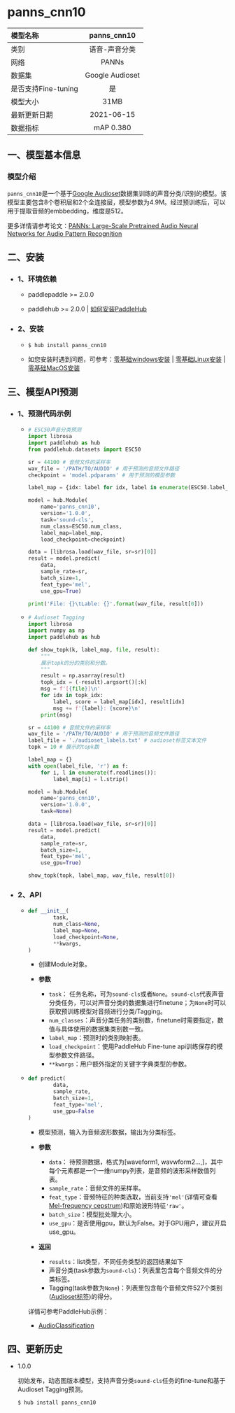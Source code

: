 # panns_cnn10

|模型名称|panns_cnn10|
| :--- | :---: |
|类别|语音-声音分类|
|网络|PANNs|
|数据集|Google Audioset|
|是否支持Fine-tuning|是|
|模型大小|31MB|
|最新更新日期|2021-06-15|
|数据指标|mAP 0.380|

## 一、模型基本信息

### 模型介绍

`panns_cnn10`是一个基于[Google Audioset](https://research.google.com/audioset/)数据集训练的声音分类/识别的模型。该模型主要包含8个卷积层和2个全连接层，模型参数为4.9M。经过预训练后，可以用于提取音频的embbedding，维度是512。

更多详情请参考论文：[PANNs: Large-Scale Pretrained Audio Neural Networks for Audio Pattern Recognition](https://arxiv.org/pdf/1912.10211.pdf)

## 二、安装

- ### 1、环境依赖

  - paddlepaddle >= 2.0.0

  - paddlehub >= 2.0.0    | [如何安装PaddleHub](../../../../docs/docs_ch/get_start/installation.rst)

- ### 2、安装

  - ```shell
    $ hub install panns_cnn10
    ```
  - 如您安装时遇到问题，可参考：[零基础windows安装](../../../../docs/docs_ch/get_start/windows_quickstart.md)
 | [零基础Linux安装](../../../../docs/docs_ch/get_start/linux_quickstart.md) | [零基础MacOS安装](../../../../docs/docs_ch/get_start/mac_quickstart.md)


## 三、模型API预测  

- ### 1、预测代码示例

  - ```python
    # ESC50声音分类预测
    import librosa
    import paddlehub as hub
    from paddlehub.datasets import ESC50

    sr = 44100 # 音频文件的采样率
    wav_file = '/PATH/TO/AUDIO' # 用于预测的音频文件路径
    checkpoint = 'model.pdparams' # 用于预测的模型参数

    label_map = {idx: label for idx, label in enumerate(ESC50.label_list)}

    model = hub.Module(
        name='panns_cnn10',
        version='1.0.0',
        task='sound-cls',
        num_class=ESC50.num_class,
        label_map=label_map,
        load_checkpoint=checkpoint)

    data = [librosa.load(wav_file, sr=sr)[0]]
    result = model.predict(
        data,
        sample_rate=sr,
        batch_size=1,
        feat_type='mel',
        use_gpu=True)

    print('File: {}\tLable: {}'.format(wav_file, result[0]))
    ```

  - ```python
    # Audioset Tagging
    import librosa
    import numpy as np
    import paddlehub as hub

    def show_topk(k, label_map, file, result):
        """
        展示topk的分的类别和分数。
        """
        result = np.asarray(result)
        topk_idx = (-result).argsort()[:k]
        msg = f'[{file}]\n'
        for idx in topk_idx:
            label, score = label_map[idx], result[idx]
            msg += f'{label}: {score}\n'
        print(msg)

    sr = 44100 # 音频文件的采样率
    wav_file = '/PATH/TO/AUDIO' # 用于预测的音频文件路径
    label_file = './audioset_labels.txt' # audioset标签文本文件
    topk = 10 # 展示的topk数

    label_map = {}
    with open(label_file, 'r') as f:
        for i, l in enumerate(f.readlines()):
            label_map[i] = l.strip()

    model = hub.Module(
        name='panns_cnn10',
        version='1.0.0',
        task=None)

    data = [librosa.load(wav_file, sr=sr)[0]]
    result = model.predict(
        data,
        sample_rate=sr,
        batch_size=1,
        feat_type='mel',
        use_gpu=True)

    show_topk(topk, label_map, wav_file, result[0])
    ```

- ### 2、API

  - ```python
    def __init__(
            task,
            num_class=None,
            label_map=None,
            load_checkpoint=None,
            **kwargs,
    )
    ```
    - 创建Module对象。

    - **参数**
      - `task`： 任务名称，可为`sound-cls`或者`None`。`sound-cls`代表声音分类任务，可以对声音分类的数据集进行finetune；为`None`时可以获取预训练模型对音频进行分类/Tagging。
      - `num_classes`：声音分类任务的类别数，finetune时需要指定，数值与具体使用的数据集类别数一致。
      - `label_map`：预测时的类别映射表。
      - `load_checkpoint`：使用PaddleHub Fine-tune api训练保存的模型参数文件路径。
      - `**kwargs`：用户额外指定的关键字字典类型的参数。

  - ```python
    def predict(
            data,
            sample_rate,
            batch_size=1,
            feat_type='mel',
            use_gpu=False
    )
    ```
    - 模型预测，输入为音频波形数据，输出为分类标签。

    - **参数**
      - `data`： 待预测数据，格式为\[waveform1, wavwform2…,\]，其中每个元素都是一个一维numpy列表，是音频的波形采样数值列表。
      - `sample_rate`：音频文件的采样率。
      - `feat_type`：音频特征的种类选取，当前支持`'mel'`(详情可查看[Mel-frequency cepstrum](https://en.wikipedia.org/wiki/Mel-frequency_cepstrum))和原始波形特征`'raw'`。
      - `batch_size`：模型批处理大小。
      - `use_gpu`：是否使用gpu，默认为False。对于GPU用户，建议开启use_gpu。

    - **返回**
      - `results`：list类型，不同任务类型的返回结果如下
      - 声音分类(task参数为`sound-cls`)：列表里包含每个音频文件的分类标签。
      - Tagging(task参数为`None`)：列表里包含每个音频文件527个类别([Audioset标签](https://research.google.com/audioset/))的得分。

    详情可参考PaddleHub示例：
    - [AudioClassification](https://github.com/PaddlePaddle/PaddleHub/tree/release/v2.0/demo/audio_classification)

## 四、更新历史

* 1.0.0

  初始发布，动态图版本模型，支持声音分类`sound-cls`任务的fine-tune和基于Audioset Tagging预测。

  ```shell
  $ hub install panns_cnn10
  ```
